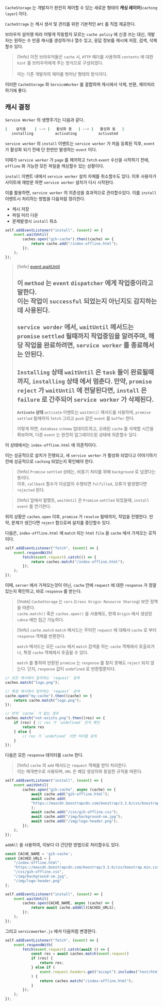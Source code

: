 
`CacheStorage` 는 개발자가 완전히 제어할 수 있는 새로운 형태의 **캐싱 레이어**(`caching layer`) 이다.

`CacheStrage` 는 캐시 생서 및 관리를 위한 기본적인 `API` 를 직접 제공한다.

브라우저 설저엥 따라 어떻게 작동할지 모르는 `cache policy` 에 신경 쓰는 대신, 개발자는 원하는 수 만큼 캐시를 생성하거나 열수 있고, 응답 정보를 캐시에 저장, 검색, 삭제할수 있다.

>[!info] 이전 브라우저들은 `cache`  시, `HTTP` 헤더를 사용하여 `contents` 에 대한 `hint` 를 브러우저에게 주는 방식으로 구성되었다.<br><br>이는 기존 개발자의 제어를 벗어난 형태의 방식이다.

이러한 `CacheStorage` 와 `ServiceWorker` 를 결합하여 캐시에서 삭제, 반환, 제어처리하기에 좋다.

## 캐시 결정

`Service Worker` 의 생명주기는 다음과 같다.

```sh
|    설치중    | --> |   활성화 중   | --> |   활성화 됨   |
   installing          activating          activated
```

`service worker` 의 `install` 이벤트는 `service worker` 가 처음 등록된 직후, `event` 가 활성화 되기 전에 단 한번만 발생하는 `event` 이다.

이때가 `service worker` 가 `page` 를 제어하고 `fetch` `event` 수신을 시작하기 전에, `offline` 화 가능한 모든 파일을 캐싱할수 있는 상황이다.

`install` 이벤트 내에서 `service worker` 설치 자체를 취소할수도 있다.
이후 사용자가 사이트에 재방문 하면 `service worker` 설치가 다시 시작된다.

이를 활용하면, `service worker` 의 의존성을 효과적으로 관리할수있다.
이를 `install` 이벤트시 처리하는 방법을 다음처럼 정리한다.

- 캐시 저장 
- 파일 미리 다운
- 문제발생시 `install` 취소

```js
self.addEventListener("install", (event) => {
	event.waitUntil(
		caches.open("gih-cache").then((cache) => {
			return cache.add("/index-offline.html");
		});
	);
});
```

>[!info] [event.waitUntil](https://developer.mozilla.org/en-US/docs/Web/API/ExtendableEvent/waitUntil)
>
> 이 `method` 는 `event` `dispatcher` 에게 작업중이라고 말한다.<br>이는 작업이 `successful` 되었는지 아닌지도 감지하는데 사용된다.<br><br> `service worder` 에서, `waitUntil` 메서드는 `promise` `settled`  될때까지 작업중임을 알려주며, 해당 작업을 완료하려면, `service worker` 를 종료해서는 안된다.
> --- 
> **`Installing` 상태**
> `waitUntil`  은 `task` 들이 완료될때까지, `installing` 상태 에서 멈춘다.
> 만약, `promise` `reject` 가 `waitUntil` 에 전달된다면, `install` 은 `failure` 로 간주되어 `service worker` 가 삭제된다.
> ---
> **`Activate` 상태**
> `activate`  이벤트는 `waitUntil` 메서드를 사용하여, `promise` `settled` 될때까지 `fetch` 그리고 `push` 같은 `event` 를 `buffer` 한다.
> 
> 이렇게 하면, `database` `schema` 업데이트하고, 오래된 `cache` 를 삭제할 시간을 확보하며, 다른 `event`  는 완전히 업그레이드된 상태에 의존할수 있다.

이 상태에서는 `index-offline.html` 에 의존적이다.

이는 성공적으로 설치가 진행되고, 새 `service worker` 가 활성화 되었다고 이야기하기 전에 성공적으로 `caching` 되었는지 확인해야 한다.

>[!info] `Promise` `settled` 상태는, 비동기 처리를 위해 `background` 로 넘겼다는 뜻이다.<br>이후, `callback` 함수가 이상없이 수행되면 `fulfilled`, 오류가 발생했다면 `rejected` 된다. 

>[!info] 앞에서 말했듯, `waitUntil` 은 `Promise` `settled` 되었을때, `install` `event` 를 연기한다.

위의 상황은 `caches.open` 이후, `promise` 가 `resolve` 될때까지, 작업을 진행한다.
만약, 문제가 생긴다면 `reject` 함으로써 설치를 중단할수 있다.

다음은, `index-offline.html` 에 `match`  되는 `html` `file` 을 `cache` 에서 가져오는 로직이다.

```js
self.addEventListener("fetch", (event) => {
	event.respondWith(
		fetch(event.request).catch(() => {
			return caches.match("/index-offline.html");
		});
	);
});
```

이때, `server` 에서 가져오는것이 아닌, `cache` 안에 `request` 에 대한 `response` 가 정말 있는지 확인하고, 바로 `response` 를 받는다.

>[!note] `CacheStorage` 는 `cors` (`Cross Origin Resource Sharing`) 보안 정책을 따른다.<br>`cache.match()` 혹은 `caches.open()` 을 사용해도, 현재 `Origin` 에서 생성된 `cahce` 에만 접근 가능하다.

>[!info] `cache.match`
>`match` 메서드는 주어진 `request` 에 대해서 `cache` 로 부터 `response` 객체를 반환한다.
>
>`match` 메서드는 모든 `cache` 에서 `match` 검색을 하는 `cache` 객체에서 호출되거나, 특정 `cache` 객체에서 호출될 수 있다.
>
>`match` 를 통하여 반환된 `promise` 는 `response` 를 찾지 못해도 `reject` 되지 않는다.
>단지, `response` 값이 `undefined` 로 반환할뿐이다.
```js
// 모든 캐시에서 일치하는 `request` 검색
caches.match("logo.png");

// 특정 캐시에서 일치하는 `request` 검색
cache.open("my-cache").then((cache) => {
	return cache.match("logo.png");
});

// 만약 `cache` 가 없는 경우
caches.match("not-exists.png").then((res) => {
	if (res) { // res 가 `undefined` 인지 확인
		return res
	} else {
		// res 가 `undefined` 이면 처리할 로직	
	}
});
```

다음은 모든 `response` 데이터를 `cache` 한다.

>[!info] `cache` 의 `add` 메서드는 `request` 객체를 받아 처리한다.<br>이는 매개변수로 사용되며, `URL` 은 해당 생성자와 동일한 규칙을 따른다.

```js
self.addEventListener("install", (event) => {
	event.waitUntil(
		caches.open("gih-cache", async (cache) => {
			await cache.add("gih-offline.html");
			await cache.add( 
			"https://maxcdn.boostrapcdn.com/boostrap/3.3.6/css/boostrap.min.css"
			);
			await cache.add("/css/gih-offline.css");
			await cache.add("/img/background-sm.jpg");
			await cache.add("/img/logo-header.png");	
		});
	);
});
```

`addAll` 을 사용하여, 이보다 더 간단한 방법으로 처리할수도 있다.

```js
const CACHE_NAME = 'gih-cache';
const CACHED_URLS = [
	"/index-offline.html",
	"https://maxcdn.boostrapcdn.com/boostrap/3.3.6/css/boostrap.min.css",
	"/css/gih-offline.css",
	"/img/background-sm.jpg",
	"/img/logo-header.png"
];

self.addEventListener("install", (event) => {
	event.waitUntil(
		caches.open(CACHE_NAME, async (cache) => {
			return await cache.addAll(CACHED_URLS);
		});
	);
});
```

그리고 `serviceworker.js` 에서 다음처럼 변경한다.

```js
self.addEventListener("fetch", (event) => {
	event.respondWith(
		fetch(event.request).catch(await () => {
			const res = await caches.match(event.request)
			if (res) {
				return res;
			} else if (
				event.request.headers.get("accept").includes("text/html")
			) {
				return caches.match("/index-offline.html");	
			}
		});
	);
});
```












